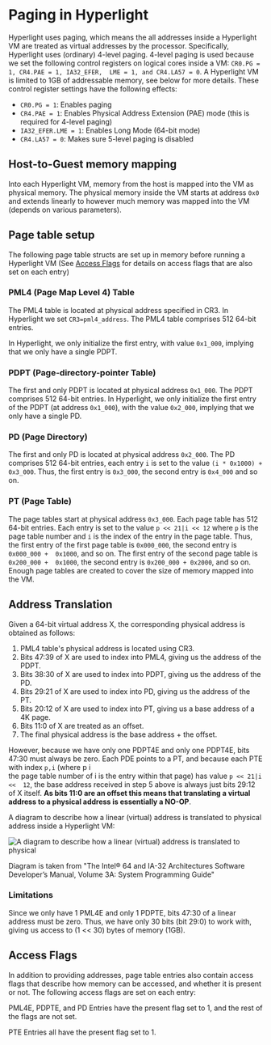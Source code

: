 # Paging in Hyperlight

Hyperlight uses paging, which means the all addresses inside a Hyperlight VM are 
treated as virtual addresses by the processor. Specifically, Hyperlight uses 
(ordinary) 4-level paging. 4-level paging is used because we set the following 
control registers on logical cores inside a VM: `CR0.PG = 1, CR4.PAE = 1, IA32_EFER, 
LME = 1, and CR4.LA57 = 0`. A Hyperlight VM is limited to 1GB of addressable memory, 
see below for more details. These control register settings have the following 
effects:

- `CR0.PG = 1`: Enables paging
- `CR4.PAE = 1`: Enables Physical Address Extension (PAE) mode (this is required for 
4-level paging)
- `IA32_EFER.LME = 1`: Enables Long Mode (64-bit mode)
- `CR4.LA57 = 0`: Makes sure 5-level paging is disabled

## Host-to-Guest memory mapping

Into each Hyperlight VM, memory from the host is mapped into the VM as physical 
memory. The physical memory inside the VM starts at address `0x0` and extends 
linearly to however much memory was mapped into the VM (depends on various 
parameters).

## Page table setup

The following page table structs are set up in memory before running a Hyperlight VM 
(See [Access Flags](#access-flags) for details on access flags that are also set on each entry)

### PML4 (Page Map Level 4) Table

The PML4 table is located at physical address specified in CR3. In Hyperlight we set 
`CR3=pml4_address`. The PML4 table comprises 512 64-bit entries.

In Hyperlight, we only initialize the first entry, with value `0x1_000`, implying that 
we only have a single PDPT.

### PDPT (Page-directory-pointer Table)

The first and only PDPT is located at physical address `0x1_000`. The PDPT comprises 
512 64-bit entries. In Hyperlight, we only initialize the first entry of the PDPT 
(at address `0x1_000`), with the value `0x2_000`, implying that we only have a 
single PD.

### PD (Page Directory)

The first and only PD is located at physical address `0x2_000`. The PD comprises 512 
64-bit entries, each entry `i` is set to the value `(i * 0x1000) + 0x3_000`. Thus, 
the first entry is `0x3_000`, the second entry is `0x4_000` and so on.

### PT (Page Table)

The page tables start at physical address `0x3_000`. Each page table has 512 64-bit 
entries. Each entry is set to the value `p << 21|i << 12` where `p` is the page 
table number and `i` is the index of the entry in the page table. Thus, the first 
entry of the first page table is `0x000_000`, the second entry is `0x000_000 + 
0x1000`, and so on. The first entry of the second page table is `0x200_000 + 
0x1000`, the second entry is `0x200_000 + 0x2000`, and so on. Enough page tables are 
created to cover the size of memory mapped into the VM.

## Address Translation

Given a 64-bit virtual address X, the corresponding physical address is obtained as 
follows:

1. PML4 table's physical address is located using CR3.
2. Bits 47:39 of X are used to index into PML4, giving us the address of the PDPT.
3. Bits 38:30 of X are used to index into PDPT, giving us the address of the PD.
4. Bits 29:21 of X are used to index into PD, giving us the address of the PT.
5. Bits 20:12 of X are used to index into PT, giving us a base address of a 4K page.
6. Bits 11:0 of X are treated as an offset.
7. The final physical address is the base address + the offset.

However, because we have only one PDPT4E and only one PDPT4E, bits 47:30 must always 
be zero. Each PDE points to a PT, and because each PTE  with index `p,i` (where p i  
the page table number of i is the entry within that page) has value `p << 21|i << 
12`, the base address received in step 5 above is always just bits 29:12 of X 
itself. **As bits 11:0 are an offset this means that translating a virtual address 
to a physical address is essentially a NO-OP**.

A diagram to describe how a linear (virtual) address is translated to physical 
address inside a Hyperlight VM:

![A diagram to describe how a linear (virtual) address is translated to physical](assets/linear-address-translation.png)

Diagram is taken from "The Intel® 64 and IA-32 Architectures Software Developer’s 
Manual, Volume 3A: System Programming Guide"

### Limitations

Since we only have 1 PML4E and only 1 PDPTE, bits 47:30 of a linear address must be 
zero. Thus, we have only 30 bits (bit 29:0) to work with, giving us access to (1 << 
30) bytes of memory (1GB).

## Access Flags

In addition to providing addresses, page table entries also contain access flags 
that describe how memory can be accessed, and whether it is present or not. The 
following access flags are set on each entry:

PML4E, PDPTE, and PD Entries have the present flag set to 1, and the rest of the 
flags are not set.

PTE Entries all have the present flag set to 1.
